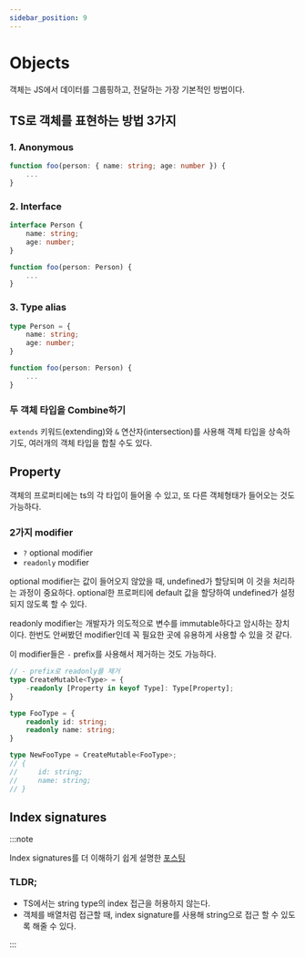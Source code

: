 ```yaml
---
sidebar_position: 9
---
```


# Objects

객체는 JS에서 데이터를 그룹핑하고, 전달하는 가장 기본적인 방법이다.

## TS로 객체를 표현하는 방법 3가지

### 1. Anonymous

```ts
function foo(person: { name: string; age: number }) {
    ...
}
```

### 2. Interface


```ts
interface Person {
    name: string;
    age: number;
}

function foo(person: Person) {
    ...
}
```

### 3. Type alias


```ts
type Person = {
    name: string;
    age: number;
}

function foo(person: Person) {
    ...
}
```

### 두 객체 타입을 Combine하기

`extends` 키워드(extending)와 `&` 연산자(intersection)를 사용해 객체 타입을 상속하기도, 여러개의 객체 타입을 합칠 수도 있다. 




## Property 

객체의 프로퍼티에는 ts의 각 타입이 들어올 수 있고, 또 다른 객체형태가 들어오는 것도 가능하다.

### 2가지 modifier

- `?` optional modifier
- `readonly` modifier

optional modifier는 값이 들어오지 않았을 때, undefined가 할당되며 이 것을 처리하는 과정이 중요하다. optional한 프로퍼티에 default 값을 할당하여 undefined가 설정되지 않도록 할 수 있다.

readonly modifier는 개발자가 의도적으로 변수를 immutable하다고 암시하는 장치이다. 한번도 안써봤던 modifier인데 꼭 필요한 곳에 유용하게 사용할 수 있을 것 같다.

이 modifier들은 `-` prefix를 사용해서 제거하는 것도 가능하다.

```ts
// - prefix로 readonly를 제거
type CreateMutable<Type> = {
    -readonly [Property in keyof Type]: Type[Property];
}

type FooType = {
    readonly id: string;
    readonly name: string;
}

type NewFooType = CreateMutable<FooType>;
// {
//     id: string;
//     name: string;
// }
```

## Index signatures

:::note 

Index signatures를 더 이해하기 쉽게 설명한 [포스팅](https://soopdop.github.io/2020/12/01/index-signatures-in-typescript/)

### TLDR;

- TS에서는 string type의 index 접근을 허용하지 않는다.
- 객체를 배열처럼 접근할 때, index signature를 사용해 string으로 접근 할 수 있도록 해줄 수 있다.

:::



